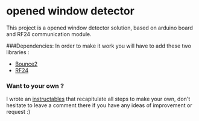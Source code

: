 # opened window detector

This project is a opened window detector solution, based on arduino board and RF24 communication module.

###Dependencies:
In order to make it work you will have to add these two libraries :
 * [Bounce2](https://github.com/thomasfredericks/Bounce2)
 * [RF24](https://github.com/TMRh20/RF24)

### Want to your own ?
I wrote an [instructables]() that recapitulate all steps to make your own, don't hesitate to leave a comment there if you have any ideas of improvement or request :)
